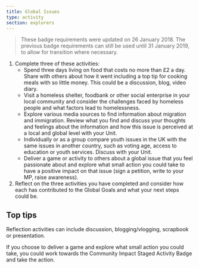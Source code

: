 ```yaml
---
title: Global Issues
type: activity
section: explorers
---
```


> These badge requirements were updated on 26 January 2018. The previous badge requirements can still be used until 31 January 2019, to allow for transition where necessary.

1. Complete three of these activities:
	* Spend three days living on food that costs no more than £2 a day. Share with others about how it went including a top tip for cooking meals with so little money. This could be a discussion, blog, video diary.
	* Visit a homeless shelter, foodbank or other social enterprise in your local community and consider the challenges faced by homeless people and what factors lead to homelessness.
	* Explore various media sources to find information about migration and immigration. Review what you find and discuss your thoughts and feelings about the information and how this issue is perceived at a local and global level with your Unit.
	* Individually or as a group compare youth issues in the UK with the same issues in another country, such as voting age, access to education or youth services. Discuss with your Unit.
	* Deliver a game or activity to others about a global issue that you feel passionate about and explore what small action you could take to have a positive impact on that issue (sign a petition, write to your MP, raise awareness).
2. Reflect on the three activities you have completed and consider how each has contributed to the Global Goals and what your next steps could be.

## Top tips

Reflection activities can include discussion, blogging/vlogging, scrapbook or presentation. 

If you choose to deliver a game and explore what small action you could take, you could work towards the Community Impact Staged Activity Badge and take the action.